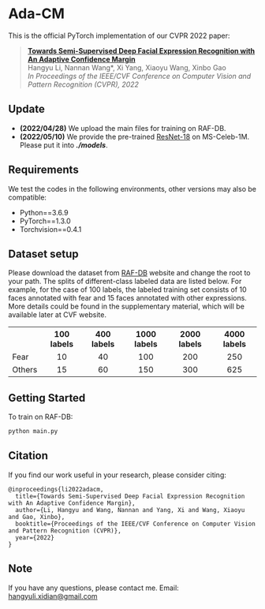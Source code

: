 # Ada-CM

This is the official PyTorch implementation of our CVPR 2022 paper:

> [**Towards Semi-Supervised Deep Facial Expression Recognition with An Adaptive Confidence Margin**](https://arxiv.org/abs/2203.12341)      
> Hangyu Li, Nannan Wang*, Xi Yang, Xiaoyu Wang, Xinbo Gao        
> *In Proceedings of the IEEE/CVF Conference on Computer Vision and Pattern Recognition (CVPR), 2022*

## Update
- **(2022/04/28)** We upload the main files for training on RAF-DB.
- **(2022/05/10)** We provide the pre-trained [ResNet-18](https://drive.google.com/file/d/17Jbg3G31uLTlwoB3thHlGrXD7BCH9CJZ/view?usp=sharing) on MS-Celeb-1M. Please put it into ***./models***.

## Requirements

We test the codes in the following environments, other versions may also be compatible:

- Python==3.6.9
- PyTorch==1.3.0
- Torchvision==0.4.1

## Dataset setup

Please download the dataset from [RAF-DB](http://www.whdeng.cn/raf/model1.html) website and change the root to your path. The splits of different-class labeled data are listed below. For example, for the case of 100 labels, the labeled training set consists of 10 faces annotated with fear and 15 faces annotated with other expressions. More details could be found in the supplementary material, which will be available later at CVF website. 

<table align="center">
    <tr>
        <th> </th>
        <th align="center" colspan=1>100 labels</th>
        <th align="center" colspan=1>400 labels</th>
        <th align="center" colspan=1>1000 labels</th>
        <th align="center" colspan=1>2000 labels</th>
        <th align="center" colspan=1>4000 labels</th>
    </tr>
    <tr>
        <td align="left">Fear</td>
        <td align="center">10</td>
        <td align="center">40</td>
        <td align="center">100</td>
        <td align="center">200</td>
        <td align="center">250</td>
    </tr>
    <tr>
        <td align="left">Others</td>
        <td align="center">15</td>
        <td align="center">60</td>
        <td align="center">150</td>
        <td align="center">300</td>
        <td align="center">625</td>
    </tr>
</table>

## Getting Started

To train on RAF-DB:

```bash
python main.py
```

## Citation

If you find our work useful in your research, please consider citing:

    @inproceedings{li2022adacm,
      title={Towards Semi-Supervised Deep Facial Expression Recognition with An Adaptive Confidence Margin},
      author={Li, Hangyu and Wang, Nannan and Yang, Xi and Wang, Xiaoyu and Gao, Xinbo},
      booktitle={Proceedings of the IEEE/CVF Conference on Computer Vision and Pattern Recognition (CVPR)},
      year={2022}
    }

## Note

If you have any questions, please contact me.  Email:  hangyuli.xidian@gmail.com

